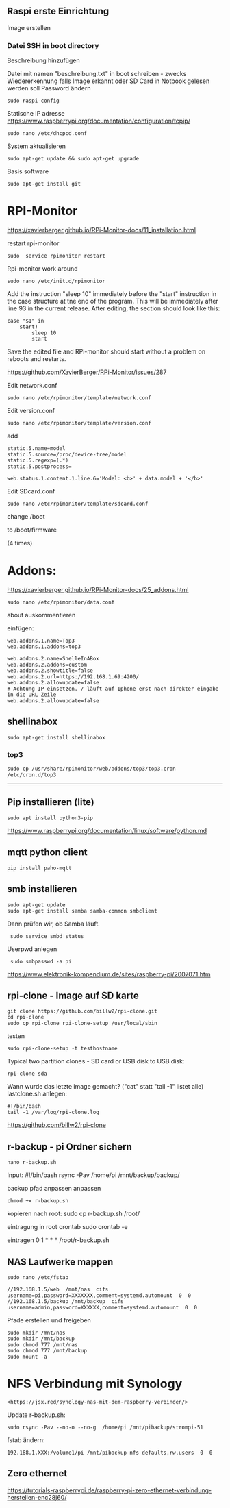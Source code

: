 
## Raspi erste Einrichtung

Image erstellen


### Datei SSH in boot directory

Beschreibung hinzufügen 

Datei mit namen "beschreibung<IP>.txt" in boot schreiben - zwecks Wiedererkennung falls Image erkannt oder SD Card in Notbook gelesen werden soll
Password ändern

    sudo raspi-config

Statische IP adresse
<https://www.raspberrypi.org/documentation/configuration/tcpip/>

    sudo nano /etc/dhcpcd.conf
    

System aktualisieren

    sudo apt-get update && sudo apt-get upgrade

Basis software

    sudo apt-get install git
    
# RPI-Monitor
<https://xavierberger.github.io/RPi-Monitor-docs/11_installation.html>

restart rpi-monitor

    sudo  service rpimonitor restart
    


Rpi-monitor work around

    sudo nano /etc/init.d/rpimonitor

Add the instruction "sleep 10" immediately before the "start" instruction in the case structure at tne end of the program. This will be immediately after line 93 in the current release. After editing, the section should look like this:

    case "$1" in
        start)
            sleep 10
            start
            
Save the edited file and RPi-monitor should start without a problem on reboots and restarts.
	
<https://github.com/XavierBerger/RPi-Monitor/issues/287>



Edit network.conf

    sudo nano /etc/rpimonitor/template/network.conf


Edit version.conf

    sudo nano /etc/rpimonitor/template/version.conf

add

    static.5.name=model
    static.5.source=/proc/device-tree/model
    static.5.regexp=(.*)
    static.5.postprocess=

    web.status.1.content.1.line.6='Model: <b>' + data.model + '</b>'



Edit SDcard.conf

    sudo nano /etc/rpimonitor/template/sdcard.conf


change 
    /boot

to
    /boot/firmware

(4 times)





# Addons:

<https://xavierberger.github.io/RPi-Monitor-docs/25_addons.html>

    sudo nano /etc/rpimonitor/data.conf

about auskommentieren

einfügen:



    web.addons.1.name=Top3
    web.addons.1.addons=top3
    
    web.addons.2.name=ShelleInABox
    web.addons.2.addons=custom
    web.addons.2.showtitle=false
    web.addons.2.url=https://192.168.1.69:4200/
    web.addons.2.allowupdate=false
    # Achtung IP einsetzen. / läuft auf Iphone erst nach direkter eingabe in die URL Zeile
    web.addons.2.allowupdate=false

## shellinabox

    sudo apt-get install shellinabox

### top3

    sudo cp /usr/share/rpimonitor/web/addons/top3/top3.cron /etc/cron.d/top3



------------------------------------------------

## Pip installieren (lite)

    sudo apt install python3-pip
    
<https://www.raspberrypi.org/documentation/linux/software/python.md>

## mqtt python client 

    pip install paho-mqtt
    

## smb installieren

    sudo apt-get update
    sudo apt-get install samba samba-common smbclient
    
    
    
    
Dann prüfen wir, ob Samba läuft.

     sudo service smbd status
     
Userpwd anlegen

     sudo smbpasswd -a pi
     
     
<https://www.elektronik-kompendium.de/sites/raspberry-pi/2007071.htm>


## rpi-clone - Image auf SD karte


    git clone https://github.com/billw2/rpi-clone.git 
    cd rpi-clone
    sudo cp rpi-clone rpi-clone-setup /usr/local/sbin

testen

    sudo rpi-clone-setup -t testhostname

Typical two partition clones - SD card or USB disk to USB disk:
    
    rpi-clone sda
	
	
	
Wann wurde das letzte image gemacht? ("cat" statt "tail -1" listet alle)
    lastclone.sh anlegen:
	
    #!/bin/bash
    tail -1 /var/log/rpi-clone.log 


<https://github.com/billw2/rpi-clone>


## r-backup - pi Ordner sichern

    nano r-backup.sh

Input: 
    #!/bin/bash
    rsync -Pav  /home/pi /mnt/backup/backup/<NAME>
    
backup pfad anpassen anpassen 
   
    chmod +x r-backup.sh
    
kopieren nach root:
    sudo cp r-backup.sh /root/
    

eintragung in root crontab
    sudo crontab -e
    
eintragen
    0 1 * * * /root/r-backup.sh
    

## NAS Laufwerke mappen
	
    sudo nano /etc/fstab	
	
    //192.168.1.5/web  /mnt/nas  cifs  username=pi,password=XXXXXXX,comment=systemd.automount  0  0
    //192.168.1.5/backup /mnt/backup  cifs  username=admin,password=XXXXXX,comment=systemd.automount  0  0

Pfade erstellen und freigeben
    
    sudo mkdir /mnt/nas
    sudo mkdir /mnt/backup
    sudo chmod 777 /mnt/nas
    sudo chmod 777 /mnt/backup
    sudo mount -a
	
# NFS Verbindung mit Synology
	
	
	<https://jsx.red/synology-nas-mit-dem-raspberry-verbinden/>
	
Update r-backup.sh:
	
	sudo rsync -Pav --no-o --no-g  /home/pi /mnt/pibackup/strompi-51
	
fstab ändern:

	192.168.1.XXX:/volume1/pi /mnt/pibackup nfs defaults,rw,users  0  0
	

	
	
	
## Zero ethernet

<https://tutorials-raspberrypi.de/raspberry-pi-zero-ethernet-verbindung-herstellen-enc28j60/>

    
